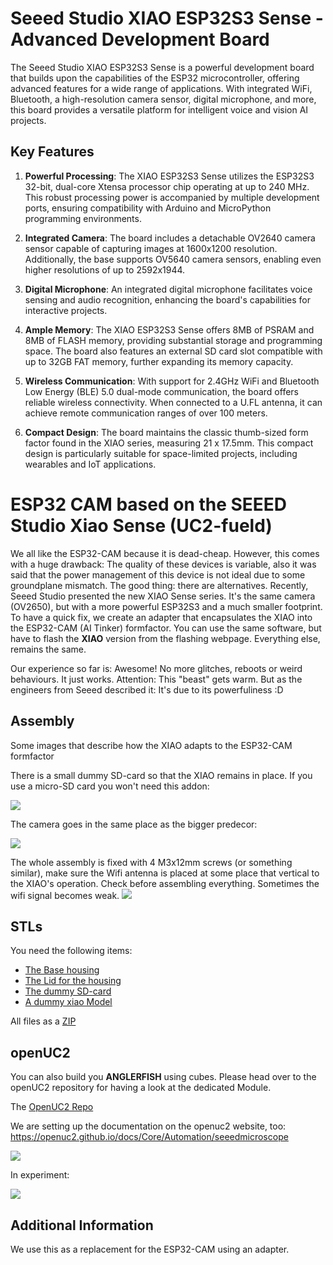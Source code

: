# Seeed Studio XIAO ESP32S3 Sense - Advanced Development Board

The Seeed Studio XIAO ESP32S3 Sense is a powerful development board that builds upon the capabilities of the ESP32 microcontroller, offering advanced features for a wide range of applications. With integrated WiFi, Bluetooth, a high-resolution camera sensor, digital microphone, and more, this board provides a versatile platform for intelligent voice and vision AI projects.

## Key Features

1. **Powerful Processing**: The XIAO ESP32S3 Sense utilizes the ESP32S3 32-bit, dual-core Xtensa processor chip operating at up to 240 MHz. This robust processing power is accompanied by multiple development ports, ensuring compatibility with Arduino and MicroPython programming environments.

2. **Integrated Camera**: The board includes a detachable OV2640 camera sensor capable of capturing images at 1600x1200 resolution. Additionally, the base supports OV5640 camera sensors, enabling even higher resolutions of up to 2592x1944.

3. **Digital Microphone**: An integrated digital microphone facilitates voice sensing and audio recognition, enhancing the board's capabilities for interactive projects.

4. **Ample Memory**: The XIAO ESP32S3 Sense offers 8MB of PSRAM and 8MB of FLASH memory, providing substantial storage and programming space. The board also features an external SD card slot compatible with up to 32GB FAT memory, further expanding its memory capacity.

5. **Wireless Communication**: With support for 2.4GHz WiFi and Bluetooth Low Energy (BLE) 5.0 dual-mode communication, the board offers reliable wireless connectivity. When connected to a U.FL antenna, it can achieve remote communication ranges of over 100 meters.

6. **Compact Design**: The board maintains the classic thumb-sized form factor found in the XIAO series, measuring 21 x 17.5mm. This compact design is particularly suitable for space-limited projects, including wearables and IoT applications.


# ESP32 CAM based on the SEEED Studio Xiao Sense (UC2-fueld)

We all like the ESP32-CAM because it is dead-cheap. However, this comes with a huge drawback: The quality of these devices is variable, also it was said that the power management of this device is not ideal due to some groundplane mismatch. The good thing: there are alternatives.
Recently, Seeed Studio presented the new XIAO Sense series. It's the same camera (OV2650), but with a more powerful ESP32S3 and a much smaller footprint. To have a quick fix, we create an adapter that encapsulates the XIAO into the ESP32-CAM (AI Tinker) formfactor. You can use the same software, but have to flash the **XIAO** version from the flashing webpage. Everything else, remains the same.

Our experience so far is: Awesome! No more glitches, reboots or weird behaviours. It just works. Attention: This "beast" gets warm. But as the engineers from Seeed described it: It's due to its powerfuliness :D


## Assembly

Some images that describe how the XIAO adapts to the ESP32-CAM formfactor

There is a small dummy SD-card so that the XIAO remains in place. If you use a micro-SD card you won't need this addon:

![](./IMAGES/seeed/seeedconnected.png)

The camera goes in the same place as the bigger predecor:

![](./IMAGES/seeed/IMG_20230705_084950.jpg)

The whole assembly is fixed with 4 M3x12mm screws (or something similar), make sure the Wifi antenna is placed at some place that vertical to the XIAO's operation. Check before assembling everything. Sometimes the wifi signal becomes weak.
![](./IMAGES/seeed/IMG_20230705_085006.jpg)


## STLs

You need the following items:

- [The Base housing](./IMAGES/seeed/Assembly_Cube_SEEED_Xiao_Sense_Camera_adapter_v3_00_ESP32_XIAO_Adapter_base_2.stl)
- [The Lid for the housing](./IMAGES/seeed/Assembly_Cube_SEEED_Xiao_Sense_Camera_adapter_v3_00_ESP32_XIAO_Adapter_lid_3.stl)
- [The dummy SD-card](./IMAGES/seeed/Assembly_Cube_SEEED_Xiao_Sense_Camera_adapter_v3_00_ESP32_XIAO_Adapter_SDcard_4.stl)
- [A dummy xiao Model](./IMAGES/seeed/Assembly_Cube_SEEED_Xiao_Sense_Camera_adapter_v3_00_Seeeduino_Xiao_1.stl)

All files as a [ZIP](./IMAGES/seeed/Archiv.zip)


## openUC2

You can also build you **ANGLERFISH** using cubes. Please head over to the openUC2 repository for having a look at the dedicated Module.

The [OpenUC2 Repo](https://github.com/openUC2/openUC2-SEEED-XIAO-Camera)

We are setting up the documentation on the openuc2 website, too: https://openuc2.github.io/docs/Core/Automation/seeedmicroscope

![](./IMAGES/seeed/IMG_20230718_131610.jpg)

In experiment:

![](./IMAGES/seeed/IMG_20230722_124929.jpg)



## Additional Information

We use this as a replacement for the ESP32-CAM using an adapter.
